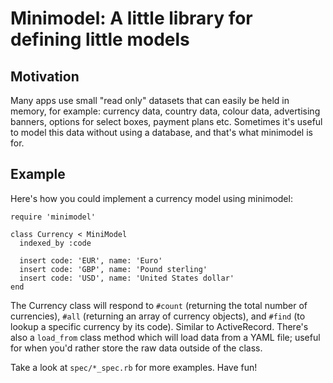 Minimodel: A little library for defining little models
======================================================


Motivation
----------

Many apps use small "read only" datasets that can easily be held in memory,
for example: currency data, country data, colour data, advertising banners,
options for select boxes, payment plans etc. Sometimes it's useful to model
this data without using a database, and that's what minimodel is for.


Example
-------

Here's how you could implement a currency model using minimodel:

    require 'minimodel'

    class Currency < MiniModel
      indexed_by :code

      insert code: 'EUR', name: 'Euro'
      insert code: 'GBP', name: 'Pound sterling'
      insert code: 'USD', name: 'United States dollar'
    end


The Currency class will respond to `#count` (returning the total number of
currencies), `#all` (returning an array of currency objects), and `#find`
(to lookup a specific currency by its code). Similar to ActiveRecord.
There's also a `load_from` class method which will load data from a YAML
file; useful for when you'd rather store the raw data outside of the class.

Take a look at `spec/*_spec.rb` for more examples. Have fun!
